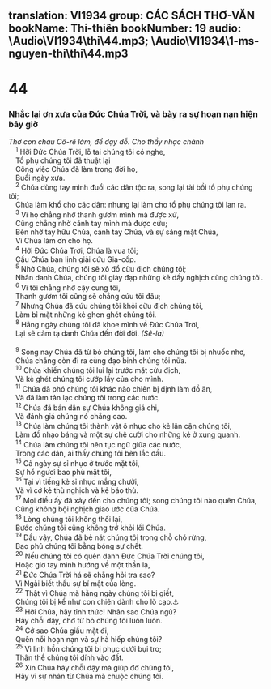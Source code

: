 translation: VI1934
group: CÁC SÁCH THƠ-VĂN
bookName: Thi-thiên 
bookNumber: 19
audio: \Audio\VI1934\thi\44.mp3; \Audio\VI1934\1-ms-nguyen-thi\thi\44.mp3
-------

<div class="title"><h1>44</h1><h3>Nhắc lại ơn xưa của Đức Chúa Trời, và bày ra sự hoạn nạn hiện bây giờ</h3><i>Thơ con cháu Cô-rê làm, để dạy dỗ. Cho thầy nhạc chánh</i></div>
<span class="verse thi_44_1"> <sup>1</sup> Hỡi Đức Chúa Trời, lỗ tai chúng tôi có nghe, <br/> Tổ phụ chúng tôi đã thuật lại <br/> Công việc Chúa đã làm trong đời họ, <br/> Buổi ngày xưa. <br/></span>
<span class="verse thi_44_2"> <sup>2</sup> Chúa dùng tay mình đuổi các dân tộc ra, song lại tài bồi tổ phụ chúng tôi; <br/> Chúa làm khổ cho các dân: nhưng lại làm cho tổ phụ chúng tôi lan ra. <br/></span>
<span class="verse thi_44_3"> <sup>3</sup> Vì họ chẳng nhờ thanh gươm mình mà được xứ, <br/> Cũng chẳng nhờ cánh tay mình mà được cứu; <br/> Bèn nhờ tay hữu Chúa, cánh tay Chúa, và sự sáng mặt Chúa, <br/> Vì Chúa làm ơn cho họ. <br/></span>
<span class="verse thi_44_4"> <sup>4</sup> Hỡi Đức Chúa Trời, Chúa là vua tôi; <br/> Cầu Chúa ban lịnh giải cứu Gia-cốp. <br/></span>
<span class="verse thi_44_5"> <sup>5</sup> Nhờ Chúa, chúng tôi sẽ xô đổ cừu địch chúng tôi; <br/> Nhân danh Chúa, chúng tôi giày đạp những kẻ dấy nghịch cùng chúng tôi. <br/></span>
<span class="verse thi_44_6"> <sup>6</sup> Vì tôi chẳng nhờ cậy cung tôi, <br/> Thanh gươm tôi cũng sẽ chẳng cứu tôi đâu; <br/></span>
<span class="verse thi_44_7"> <sup>7</sup> Nhưng Chúa đã cứu chúng tôi khỏi cừu địch chúng tôi, <br/> Làm bỉ mặt những kẻ ghen ghét chúng tôi. <br/></span>
<span class="verse thi_44_8"> <sup>8</sup> Hằng ngày chúng tôi đã khoe mình về Đức Chúa Trời, <br/> Lại sẽ cảm tạ danh Chúa đến đời đời. <em>(Sê-la)</em><br/> <br/></span>
<span class="verse thi_44_9"> <sup>9</sup> Song nay Chúa đã từ bỏ chúng tôi, làm cho chúng tôi bị nhuốc nhơ, <br/> Chúa chẳng còn đi ra cùng đạo binh chúng tôi nữa. <br/></span>
<span class="verse thi_44_10"> <sup>10</sup> Chúa khiến chúng tôi lui lại trước mặt cừu địch, <br/> Và kẻ ghét chúng tôi cướp lấy của cho mình. <br/></span>
<span class="verse thi_44_11"> <sup>11</sup> Chúa đã phó chúng tôi khác nào chiên bị định làm đồ ăn, <br/> Và đã làm tản lạc chúng tôi trong các nước. <br/></span>
<span class="verse thi_44_12"> <sup>12</sup> Chúa đã bán dân sự Chúa không giá chi, <br/> Và đánh giá chúng nó chẳng cao. <br/></span>
<span class="verse thi_44_13"> <sup>13</sup> Chúa làm chúng tôi thành vật ô nhục cho kẻ lân cận chúng tôi, <br/> Làm đồ nhạo báng và một sự chê cười cho những kẻ ở xung quanh. <br/></span>
<span class="verse thi_44_14"> <sup>14</sup> Chúa làm chúng tôi nên tục ngữ giữa các nước, <br/> Trong các dân, ai thấy chúng tôi bèn lắc đầu. <br/></span>
<span class="verse thi_44_15"> <sup>15</sup> Cả ngày sự sỉ nhục ở trước mặt tôi, <br/> Sự hổ ngươi bao phủ mặt tôi, <br/></span>
<span class="verse thi_44_16"> <sup>16</sup> Tại vì tiếng kẻ sỉ nhục mắng chưởi, <br/> Và vì cớ kẻ thù nghịch và kẻ báo thù. <br/></span>
<span class="verse thi_44_17"> <sup>17</sup> Mọi điều ấy đã xảy đến cho chúng tôi; song chúng tôi nào quên Chúa, <br/> Cũng không bội nghịch giao ước của Chúa. <br/></span>
<span class="verse thi_44_18"> <sup>18</sup> Lòng chúng tôi không thối lại, <br/> Bước chúng tôi cũng không trớ khỏi lối Chúa. <br/></span>
<span class="verse thi_44_19"> <sup>19</sup> Dầu vậy, Chúa đã bẻ nát chúng tôi trong chỗ chó rừng, <br/> Bao phủ chúng tôi bằng bóng sự chết. <br/></span>
<span class="verse thi_44_20"> <sup>20</sup> Nếu chúng tôi có quên danh Đức Chúa Trời chúng tôi, <br/> Hoặc giơ tay mình hướng về một thần lạ, <br/></span>
<span class="verse thi_44_21"> <sup>21</sup> Đức Chúa Trời há sẽ chẳng hỏi tra sao? <br/> Vì Ngài biết thấu sự bí mật của lòng. <br/></span>
<span class="verse thi_44_22"> <sup>22</sup> Thật vì Chúa mà hằng ngày chúng tôi bị giết, <br/> Chúng tôi bị kể như con chiên dành cho lò cạo.<a data-toggle="tooltip" data-placement="bottom" title="Ro 8:36">⚓</a><br/></span>
<span class="verse thi_44_23"> <sup>23</sup> Hỡi Chúa, hãy tỉnh thức! Nhân sao Chúa ngủ? <br/> Hãy chỗi dậy, chớ từ bỏ chúng tôi luôn luôn. <br/></span>
<span class="verse thi_44_24"> <sup>24</sup> Cớ sao Chúa giấu mặt đi, <br/> Quên nỗi hoạn nạn và sự hà hiếp chúng tôi? <br/></span>
<span class="verse thi_44_25"> <sup>25</sup> Vì linh hồn chúng tôi bị phục dưới bụi tro; <br/> Thân thể chúng tôi dính vào đất. <br/></span>
<span class="verse thi_44_26"> <sup>26</sup> Xin Chúa hãy chỗi dậy mà giúp đỡ chúng tôi, <br/> Hãy vì sự nhân từ Chúa mà chuộc chúng tôi. <br/></span>
